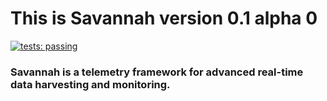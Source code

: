 This is Savannah version 0.1 alpha 0
====================================

[![tests: passing](https://img.shields.io/badge/tests-passing-brightgreen.svg)](https://github.com/Rocamonde/savannah-framework/tree/master/tests)

### Savannah is a telemetry framework for advanced real-time data harvesting and monitoring. 



